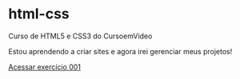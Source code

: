 # html-css
 Curso de HTML5 e CSS3 do CursoemVideo

 Estou aprendendo a criar sites e agora irei gerenciar meus projetos!

<a href="https://juliafclima.github.io/html-css/exercicios/ex001/index.html" target="_blank">Acessar exercício 001</a>

